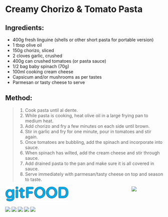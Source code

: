 # Creamy Chorizo & Tomato Pasta

## Ingredients:

- 400g fresh linguine (shells or other short pasta for portable version)
- 1 tbsp olive oil
- 150g chorizo, sliced
- 2 cloves garlic, crushed
- 400g can crushed tomatoes (or pasta sauce)
- 1/2 bag baby spinach (70g)
- 100ml cooking cream cheese
- Capsicum and/or mushrooms as per tastes
- Parmesan or tasty cheese to serve

## Method:

> 1. Cook pasta until al dente.
> 2. While pasta is cooking, heat olive oil in a large frying pan to medium heat.
> 3. Add chorizo and fry a few minutes on each side until brown.
> 4. Stir in garlic and fry for one minute, pour in tomatoes and stir again.
> 5. Once tomatoes are bubbling, add the spinach and incorporate into sauce.
> 6. When spinach has wilted, add the cream cheese and stir through sauce.
> 7. Add drained pasta to the pan and make sure it is all covered in sauce.
> 8. Serve immediately with parmesan/tasty cheese on top and season to taste.



<img src="../images/logo_sm.png" width="40%" />

<img src="https://profile-counter.glitch.me/gitfood_creamychorizotomatopasta/count.svg" width="20%" align="right" />

<img src="https://img.shields.io/badge/tag-stovetop-blue.svg" /> <img src="https://img.shields.io/badge/tag-boiled-blue.svg" /> <img src="https://img.shields.io/badge/tag-dinner-blue.svg" /> <img src="https://img.shields.io/badge/tag-pasta-blue.svg" /> <img src="https://img.shields.io/badge/tag-italian-blue.svg" /> 